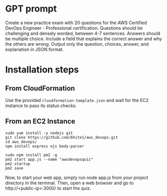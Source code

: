 # GPT prompt

Create a new practice exam with 20 questions for the AWS Certified DevOps Engineer - Professional certification. Questions should be challenging and densely worded, between 4-7 sentences. Answers should be multiple choice. Include a field that explains the correct answer and why the others are wrong. Output only the question, choices, answer, and explanation in JSON format.

# Installation steps
## From CloudFormation
Use the provided `cloudformation-template.json` and wait for the EC2 instance to pass its status checks.

## From an EC2 Instance
```
sudo yum install -y nodejs git
git clone https://github.com/bhite1/aws_devops.git
cd aws_devops/
npm install express ejs body-parser

sudo npm install pm2 -g
pm2 start app.js --name "awsdevopsquiz"
pm2 startup
pm2 save
```

Now, to start your web app, simply run node app.js from your project directory in the terminal. Then, open a web browser and go to http://\<public-ip\>:3000/ to start the quiz.
